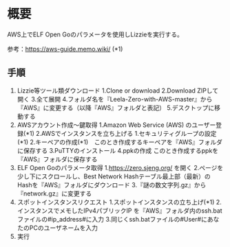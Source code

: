 概要
====

AWS上でELF Open Goのパラメータを使用しLizzieを実行する。

参考：https://aws-guide.memo.wiki/ (*1)

## 手順

1. Lizzie等ツール類ダウンロード
    1.Clone or download
    2.Download ZIPして開く
    3.全て展開
    4.フォルダ名を『Leela-Zero-with-AWS-master』から『AWS』に変更する（以降『AWS』フォルダと表記）
    5.デスクトップに移動する
2. AWSアカウント作成～鍵取得
    1.Amazon Web Service (AWS) のユーザー登録(*1)
    2.AWSでインスタンスを立ち上げる
        1.セキュリティグループの設定(*1)
        2.キーペアの作成(*1)　このとき作成するキーペアを『AWS』フォルダに保存する
        3.PuTTYのインストール 
        4.ppkの作成 このとき作成するppkを『AWS』フォルダに保存する
3. ELF Open Goのパラメータ取得
    1.https://zero.sjeng.org/ を開く
    2.ページを少し下にスクロールし、Best Network Hashテーブル最上部（最新）のHashを『AWS』フォルダにダウンロード
    3.『謎の数文字列.gz』から『network.gz』に変更する
4. スポットインスタンスリクエスト
    1.スポットインスタンスの立ち上げ(*1)
    2.インスタンスでメモしたIPv4パブリックIP を『AWS』フォルダ内のssh.batファイルの#ip_address#に入力
    3.同じくssh.batファイルの#User#にあなたのPCのユーザネームを入力
5. 実行
